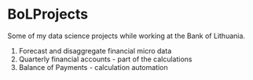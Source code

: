 # BoLProjects
Some of my data science projects while working at the Bank of Lithuania.

1. Forecast and disaggregate financial micro data
2. Quarterly financial accounts - part of the calculations
3. Balance of Payments - calculation automation
